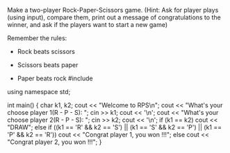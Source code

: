 Make a two-player Rock-Paper-Scissors game. (Hint: Ask for player plays (using input), compare them, print out a message of congratulations to the winner, and ask if the players want to start a new game)

Remember the rules:

* Rock beats scissors

* Scissors beats paper

* Paper beats rock
#include <iostream>

using namespace std;

int main()
{
	char k1, k2;
	cout << "Welcome to RPS\n";
	cout << "What's your choose player 1(R - P - S): ";
	cin >> k1;
	cout << '\n';
	cout << "What's your choose player 2(R - P - S): ";
	cin >> k2;
	cout << '\n';
	if (k1 == k2) cout << "DRAW";
	else if ((k1 == 'R' && k2 == 'S') || (k1 == 'S' && k2 == 'P') || (k1 == 'P' && k2 == 'R')) cout << "Congrat player 1, you won !!!";
	else cout << "Congrat player 2, you won !!!";
}

